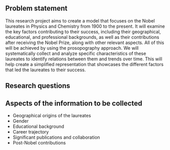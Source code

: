 ## Problem statement
This research project aims to create a model that focuses on the Nobel laureates in Physics and Chemistry from 1900 to the present. It will examine the key factors contributing to their success, including their geographical, educational, and professional backgrounds, as well as their contributions after receiving the Nobel Prize, along with other relevant aspects. All of this will be achieved by using the prosopography approach. We will systematically collect and analyze specific characteristics of these laureates to identify relations between them and trends over time. This will help create a simplified representation that showcases the different factors that led the laureates to their success.

## Research questions

## Aspects of the information to be collected
* Geographical origins of the laureates
* Gender
* Educational background
* Career trajectory 
* Significant publications and collaboration
* Post-Nobel contributions


